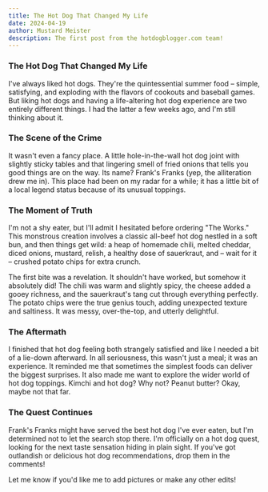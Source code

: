```yaml
---
title: The Hot Dog That Changed My Life
date: 2024-04-19
author: Mustard Meister
description: The first post from the hotdogblogger.com team!
---
```


### The Hot Dog That Changed My Life

I've always liked hot dogs. They're the quintessential summer food – simple, satisfying, and exploding with the flavors of cookouts and baseball games. But liking hot dogs and having a life-altering hot dog experience are two entirely different things. I had the latter a few weeks ago, and I'm still thinking about it.

### The Scene of the Crime

It wasn't even a fancy place. A little hole-in-the-wall hot dog joint with slightly sticky tables and that lingering smell of fried onions that tells you good things are on the way. Its name? Frank's Franks (yep, the alliteration drew me in). This place had been on my radar for a while; it has a little bit of a local legend status because of its unusual toppings.

### The Moment of Truth

I'm not a shy eater, but I'll admit I hesitated before ordering "The Works." This monstrous creation involves a classic all-beef hot dog nestled in a soft bun, and then things get wild: a heap of homemade chili, melted cheddar, diced onions, mustard, relish, a healthy dose of sauerkraut, and – wait for it – crushed potato chips for extra crunch.

The first bite was a revelation. It shouldn't have worked, but somehow it absolutely did! The chili was warm and slightly spicy, the cheese added a gooey richness, and the sauerkraut's tang cut through everything perfectly. The potato chips were the true genius touch, adding unexpected texture and saltiness. It was messy, over-the-top, and utterly delightful.

### The Aftermath

I finished that hot dog feeling both strangely satisfied and like I needed a bit of a lie-down afterward. In all seriousness, this wasn't just a meal; it was an experience. It reminded me that sometimes the simplest foods can deliver the biggest surprises. It also made me want to explore the wider world of hot dog toppings. Kimchi and hot dog? Why not? Peanut butter? Okay, maybe not that far.

### The Quest Continues

Frank's Franks might have served the best hot dog I've ever eaten, but I'm determined not to let the search stop there. I'm officially on a hot dog quest, looking for the next taste sensation hiding in plain sight. If you've got outlandish or delicious hot dog recommendations, drop them in the comments!

Let me know if you'd like me to add pictures or make any other edits!

